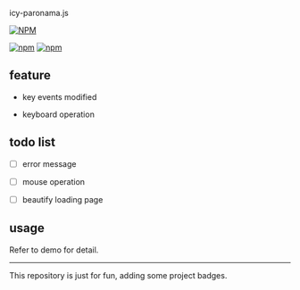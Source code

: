 icy-paronama.js

[![NPM](https://nodei.co/npm/icy-panorama.png?downloads=true&downloadRank=true&stars=true)](https://nodei.co/npm/icy-panorama/)


[![npm](https://img.shields.io/npm/dw/icy-panorama.svg?style=flat-square)](https://www.npmjs.com/package/icy-panorama)
[![npm](https://img.shields.io/npm/dt/icy-panorama.svg?style=flat-square)](https://www.npmjs.com/package/icy-panorama)

## feature

* key events modified

* keyboard operation


## todo list

- [ ] error message

- [ ] mouse operation

- [ ] beautify loading page


## usage

Refer to demo for detail.

----

This repository is just for fun, adding some project badges.
